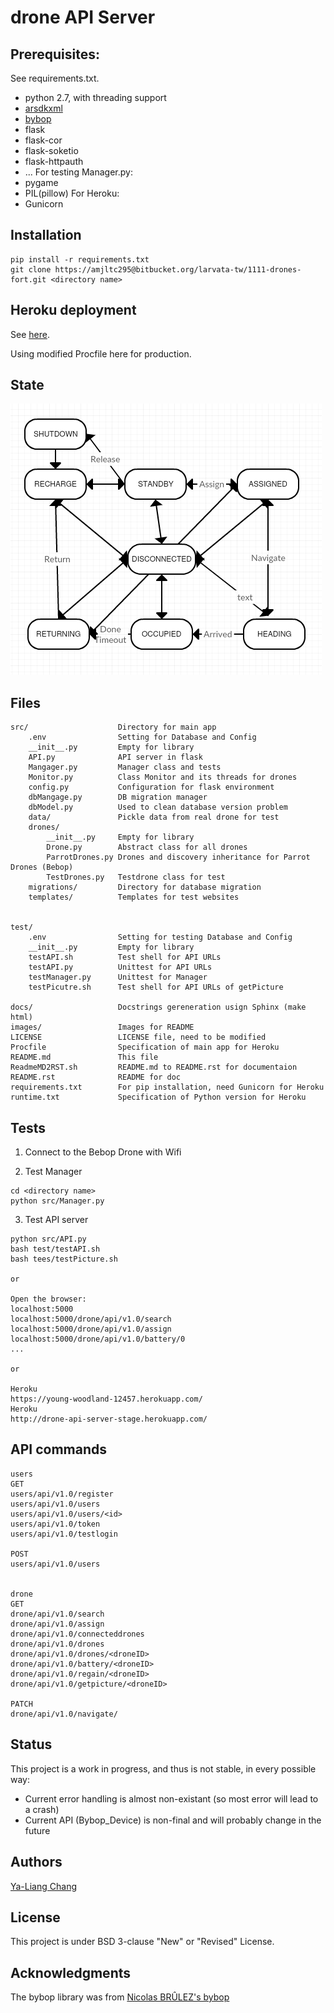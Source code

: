 # drone API Server

## Prerequisites:

See requirements.txt.

* python 2.7, with threading support
* [arsdkxml](https://pypi.python.org/pypi/arsdkxml)
* [bybop](https://pypi.python.org/pypi?:action=display&name=bybop)
* flask
* flask-cor
* flask-soketio
* flask-httpauth
* ...
For testing Manager.py:
* pygame
* PIL(pillow)
For Heroku:
* Gunicorn

## Installation

```
pip install -r requirements.txt
git clone https://amjltc295@bitbucket.org/larvata-tw/1111-drones-fort.git <directory name>
```

## Heroku deployment

See [here](https://realpython.com/blog/python/flask-by-example-part-1-project-setup/).

Using modified Procfile here for production.

## State
![StateImg](./images/stateImg.png?raw=true)


## Files

```
src/                    Directory for main app
    .env                Setting for Database and Config
    __init__.py         Empty for library
    API.py              API server in flask
    Mangager.py         Manager class and tests
    Monitor.py          Class Monitor and its threads for drones
    config.py           Configuration for flask environment
    dbMangage.py        DB migration manager
    dbModel.py          Used to clean database version problem
    data/               Pickle data from real drone for test
    drones/
        __init__.py     Empty for library
        Drone.py        Abstract class for all drones
        ParrotDrones.py Drones and discovery inheritance for Parrot Drones (Bebop)
        TestDrones.py   Testdrone class for test
    migrations/         Directory for database migration
    templates/          Templates for test websites


test/
    .env                Setting for testing Database and Config
    __init__.py         Empty for library
    testAPI.sh          Test shell for API URLs
    testAPI.py          Unittest for API URLs
    testManager.py      Unittest for Manager
    testPicutre.sh      Test shell for API URLs of getPicture

docs/                   Docstrings gereneration usign Sphinx (make html)
images/                 Images for README
LICENSE                 LICENSE file, need to be modified
Procfile                Specification of main app for Heroku
README.md               This file
ReadmeMD2RST.sh         README.md to README.rst for documentaion
README.rst              README for doc
requirements.txt        For pip installation, need Gunicorn for Heroku
runtime.txt             Specification of Python version for Heroku
```


## Tests

1. Connect to the Bebop Drone with Wifi

2. Test Manager
```
cd <directory name>
python src/Manager.py

```

3. Test API server
```
python src/API.py
bash test/testAPI.sh
bash tees/testPicture.sh

or

Open the browser:
localhost:5000
localhost:5000/drone/api/v1.0/search
localhost:5000/drone/api/v1.0/assign
localhost:5000/drone/api/v1.0/battery/0
...

or 

Heroku
https://young-woodland-12457.herokuapp.com/
Heroku
http://drone-api-server-stage.herokuapp.com/
```

## API commands

```
users
GET
users/api/v1.0/register
users/api/v1.0/users
users/api/v1.0/users/<id>
users/api/v1.0/token
users/api/v1.0/testlogin

POST
users/api/v1.0/users


drone
GET
drone/api/v1.0/search
drone/api/v1.0/assign
drone/api/v1.0/connecteddrones
drone/api/v1.0/drones
drone/api/v1.0/drones/<droneID>
drone/api/v1.0/battery/<droneID>
drone/api/v1.0/regain/<droneID>
drone/api/v1.0/getpicture/<droneID>

PATCH
drone/api/v1.0/navigate/
```

## Status

This project is a work in progress, and thus is not stable, in every possible way:
 * Current error handling is almost non-existant (so most error will lead to a crash)
 * Current API (Bybop_Device) is non-final and will probably change in the future
 
## Authors

[Ya-Liang Chang](https://github.com/amjltc295)

## License

This project is under BSD 3-clause "New" or "Revised" License.

## Acknowledgments

The bybop library was from [Nicolas BRÛLEZ's bybop](https://github.com/N-Bz/bybop)


